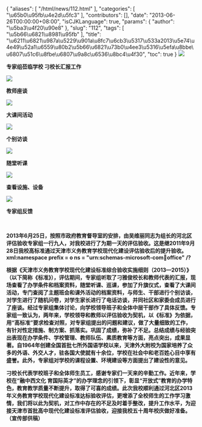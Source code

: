 {
    "aliases": [
        "/html/news/112.html"
    ],
    "categories": [
        "\u65b0\u95fb\u4e2d\u5fc3"
    ],
    "contributors": [],
    "date": "2013-06-26T00:00:00+08:00",
    "isCJKLanguage": true,
    "params": {
        "author": "\u5ba3\u4f20\u90e8"
    },
    "slug": "112",
    "tags": [
        "\u5b66\u6821\u8981\u95fb"
    ],
    "title": "\u6211\u6821\u987a\u5229\u901a\u8fc7\u6cb3\u5317\u533a2013\u5e74\u4e49\u52a1\u6559\u80b2\u5b66\u6821\u73b0\u4ee3\u5316\u5efa\u8bbe\u6807\u51c6\u8fbe\u6807\u9a8c\u6536\u8bc4\u4f30",
    "toc": true
}
**![](https://cdn.tfls.online/mirror/full/e39a8828353c71044565ce1d4f1b4041f7273d62.jpg)**

**专家组莅临学校 刁校长汇报工作**

**![](https://cdn.tfls.online/mirror/full/d54ced14be1b3d0859c92616a6113c68459fdab1.jpg)**

**教师座谈**

**![](https://cdn.tfls.online/mirror/full/05aa0fdf743c872a21d8fe7b6d01f0f808e4fa36.jpg)**

**大课间活动**

**![](https://cdn.tfls.online/mirror/full/0375cbe4a33a0a162df7b79e222fb9bd6b852a0d.jpg)**

**个别访谈**

**![](https://cdn.tfls.online/mirror/full/bafb30ad8392a4ee5761f7223fb012e77572493b.jpg)**

**随堂听课**

**![](https://cdn.tfls.online/mirror/full/82acdbd65f8cc385eb4dc4e887fcb6e8e9965903.jpg)**

**查看设施、设备**

**![](https://cdn.tfls.online/mirror/full/5eaa9cdce68503cfd208ba71e7cb129cce58f6b1.jpg)**

**专家组反馈**

 

**2013年6月25日，按照市政府教育督导室的安排，由吴维丽同志为组长的河北区评估验收专家组一行九人，对我校进行了为期一天的评估验收。这是继2011年9月28日我校高标准通过天津市义务教育学校现代化建设评估验收后的提升验收。xml:namespace prefix = o ns = "urn:schemas-microsoft-com:office:office" /?**

**根据《天津市义务教育学校现代化建设标准综合验收实施细则（2013—2015）》（以下简称《标准》），评估期间，专家组听取了刁雅俊校长和教师代表的汇报，现场查看了办学条件和档案资料，随堂听课、巡课，参加了升旗仪式，查看了大课间活动，专门查阅了主题班会和课外活动的档案资料，与师生、干部进行个别访谈，对学生进行了随机问卷，对学生家长进行了电话访谈，并同社区和家委会成员进行了座谈。经过专家组集体讨论，向学校领导班子和全体中层干部作了具体反馈。专家组一致认为，两年来，学校领导和教师以评估验收为契机，以《标准》为依据，用“高标准”要求检查对照，对专家组提出的问题和建议，做了大量细致的工作，有针对性定措施、制方案、抓落实。巩固了成绩，弥补了不足。总结成绩与经验突出表现在办学条件、学校管理、教师队伍、素质教育等方面，亮点突出，成果显著。自1964年创建全国首批七所外国语学校以来，天津外大附校为国家培养了众多的外语、外交人才，驻各国大使就有十余位，学校在社会中和老百姓心目中享有盛誉。此外，专家组对学校的课程设置、环境建设等方面提出了建设性的意见。**

**刁校长代表学校班子和全体师生员工，感谢专家们一天来的辛勤工作。近年来，学校在“融中西文化 育国际英才”的办学理念的引领下，彰显“开放式”教育的办学特色，教育教学质量不断提升，取得了可喜的成绩。此次我校顺利通过河北区2013年义务教育学校现代化建设标准达标验收评估，更增添了全校师生的工作学习激情，我们将以此为契机，对工作中存在的不足及时着手整改，提升工作水平，为迎接天津市首批高中现代化建设标准评估验收，迎接我校五十周年校庆做好准备。（宣传部供稿）**

